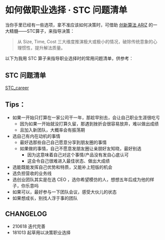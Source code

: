 # 如何做职业选择 · STC 问题清单

当你手里已经有一些选项，拿不准应该如何决策时，可借助 [创新算法 ARIZ](mur/res_ARIZ.md) 的一大精髓——STC算子，来指导决策：

> 从 Size, Time, Cost 三大维度推演极大或极小的情况，破除传统意象的心理惯性，提升解法质量。


以下为我用 STC 算子来指导职业选择时的常用问题清单，供参考：

## STC 问题清单

[STC_career](STC_career.md ':include') 

## Tips：

- 如果一开始只打算在一家公司干一年，那趁早别去，会让自己职业生涯很吃亏
    - 因为如果一开始就没打算久留，那遇到挫折会很容易放弃，难以做出成绩
    - 且加入新团队，大概率会有振荡期
- 选自己有内在动机的事情
    - 最好选那些自己自己愿意分享到朋友圈的事情
    - 如果做的事情，自己不愿意发朋友圈让亲朋好友知晓，最好别选
      - 因为这意味着自己对这个事情/产品没有发自心底认可
      - 这会令自己很难进入最佳状态、做出大成绩
- 选能既能发挥自己优势和特质，又能补上短版的机会
- 选负担营收的业务线
- 选创业团队其实是在选 CEO ，选你希望模仿的人，想想五年后成为他的样子，你乐意吗
- 如果可以，最好参与一下团队会议，感受大伙儿的状态
- 如果想成长，别找人浮于事的团队


## CHANGELOG 

- 210618 迭代完善
- 181013 起草用以决策职业选择